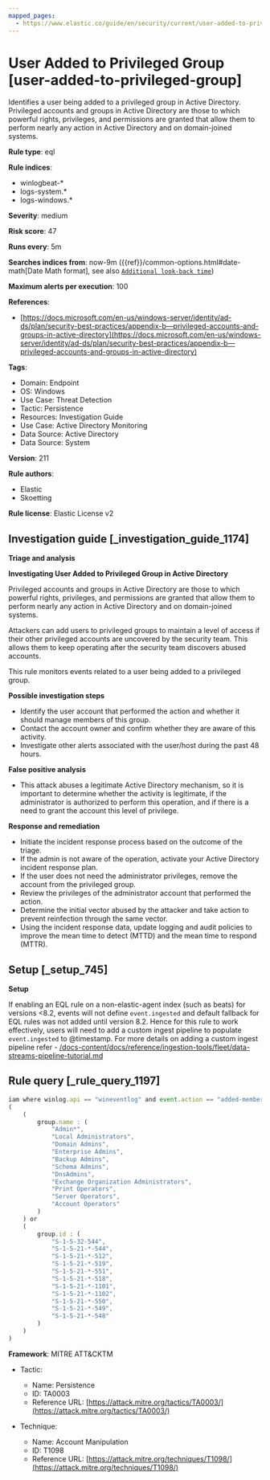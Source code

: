 ```yaml
---
mapped_pages:
  - https://www.elastic.co/guide/en/security/current/user-added-to-privileged-group.html
---
```


# User Added to Privileged Group [user-added-to-privileged-group]

Identifies a user being added to a privileged group in Active Directory. Privileged accounts and groups in Active Directory are those to which powerful rights, privileges, and permissions are granted that allow them to perform nearly any action in Active Directory and on domain-joined systems.

**Rule type**: eql

**Rule indices**:

* winlogbeat-*
* logs-system.*
* logs-windows.*

**Severity**: medium

**Risk score**: 47

**Runs every**: 5m

**Searches indices from**: now-9m ({{ref}}/common-options.html#date-math[Date Math format], see also [`Additional look-back time`](docs-content://solutions/security/detect-and-alert/create-detection-rule.md#rule-schedule))

**Maximum alerts per execution**: 100

**References**:

* [https://docs.microsoft.com/en-us/windows-server/identity/ad-ds/plan/security-best-practices/appendix-b—​privileged-accounts-and-groups-in-active-directory](https://docs.microsoft.com/en-us/windows-server/identity/ad-ds/plan/security-best-practices/appendix-b—​privileged-accounts-and-groups-in-active-directory)

**Tags**:

* Domain: Endpoint
* OS: Windows
* Use Case: Threat Detection
* Tactic: Persistence
* Resources: Investigation Guide
* Use Case: Active Directory Monitoring
* Data Source: Active Directory
* Data Source: System

**Version**: 211

**Rule authors**:

* Elastic
* Skoetting

**Rule license**: Elastic License v2

## Investigation guide [_investigation_guide_1174]

**Triage and analysis**

**Investigating User Added to Privileged Group in Active Directory**

Privileged accounts and groups in Active Directory are those to which powerful rights, privileges, and permissions are granted that allow them to perform nearly any action in Active Directory and on domain-joined systems.

Attackers can add users to privileged groups to maintain a level of access if their other privileged accounts are uncovered by the security team. This allows them to keep operating after the security team discovers abused accounts.

This rule monitors events related to a user being added to a privileged group.

**Possible investigation steps**

* Identify the user account that performed the action and whether it should manage members of this group.
* Contact the account owner and confirm whether they are aware of this activity.
* Investigate other alerts associated with the user/host during the past 48 hours.

**False positive analysis**

* This attack abuses a legitimate Active Directory mechanism, so it is important to determine whether the activity is legitimate, if the administrator is authorized to perform this operation, and if there is a need to grant the account this level of privilege.

**Response and remediation**

* Initiate the incident response process based on the outcome of the triage.
* If the admin is not aware of the operation, activate your Active Directory incident response plan.
* If the user does not need the administrator privileges, remove the account from the privileged group.
* Review the privileges of the administrator account that performed the action.
* Determine the initial vector abused by the attacker and take action to prevent reinfection through the same vector.
* Using the incident response data, update logging and audit policies to improve the mean time to detect (MTTD) and the mean time to respond (MTTR).


## Setup [_setup_745]

**Setup**

If enabling an EQL rule on a non-elastic-agent index (such as beats) for versions <8.2, events will not define `event.ingested` and default fallback for EQL rules was not added until version 8.2. Hence for this rule to work effectively, users will need to add a custom ingest pipeline to populate `event.ingested` to @timestamp. For more details on adding a custom ingest pipeline refer - [/docs-content/docs/reference/ingestion-tools/fleet/data-streams-pipeline-tutorial.md](docs-content://reference/ingestion-tools/fleet/data-streams-pipeline-tutorial.md)


## Rule query [_rule_query_1197]

```js
iam where winlog.api == "wineventlog" and event.action == "added-member-to-group" and
(
    (
        group.name : (
            "Admin*",
            "Local Administrators",
            "Domain Admins",
            "Enterprise Admins",
            "Backup Admins",
            "Schema Admins",
            "DnsAdmins",
            "Exchange Organization Administrators",
            "Print Operators",
            "Server Operators",
            "Account Operators"
        )
    ) or
    (
        group.id : (
            "S-1-5-32-544",
            "S-1-5-21-*-544",
            "S-1-5-21-*-512",
            "S-1-5-21-*-519",
            "S-1-5-21-*-551",
            "S-1-5-21-*-518",
            "S-1-5-21-*-1101",
            "S-1-5-21-*-1102",
            "S-1-5-21-*-550",
            "S-1-5-21-*-549",
            "S-1-5-21-*-548"
        )
    )
)
```

**Framework**: MITRE ATT&CKTM

* Tactic:

    * Name: Persistence
    * ID: TA0003
    * Reference URL: [https://attack.mitre.org/tactics/TA0003/](https://attack.mitre.org/tactics/TA0003/)

* Technique:

    * Name: Account Manipulation
    * ID: T1098
    * Reference URL: [https://attack.mitre.org/techniques/T1098/](https://attack.mitre.org/techniques/T1098/)




